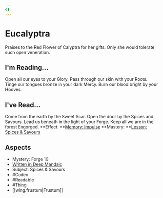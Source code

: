 ```yaml
---
{}
---
```

# Eucalyptra
Praises to the Red Flower of Calyptra for her gifts. Only she would tolerate such open veneration.
## I'm Reading...
Open all our eyes to your Glory. Pass through our skin with your Roots. Tinge our tongues bronze in your dark Mercy. Burn our blood bright by your Hooves.
## I've Read...
Come from the earth by the Sweet Scar. Open the door by the Spices and Savours. Lead us beneath in the light of your Forge. Keep all we are in the forest Engorged.
**Effect: **[Memory: Impulse](https://uadaf.theevilroot.xyz/rowenarium/element/mem.impulse)
**Mastery: **[Lesson: Spices & Savours](https://uadaf.theevilroot.xyz/rowenarium/element/x.spices.savours)
## Aspects
- Mystery: Forge 10
- [Written in Deep Mandaic](https://uadaf.theevilroot.xyz/rowenarium/element/w.mandaic)
- Subject: Spices & Savours
- #Codex
- #Readable
- #Thing
- [[wing.frustum|Frustum]]